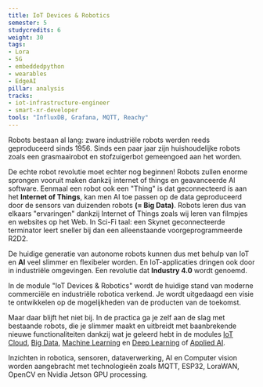 ```yaml
---
title: IoT Devices & Robotics
semester: 5
studycredits: 6
weight: 30
tags:
- Lora
- 5G
- embeddedpython
- wearables
- EdgeAI
pillar: analysis
tracks:
- iot-infrastructure-engineer
- smart-xr-developer
tools: "InfluxDB, Grafana, MQTT, Reachy"
---
```

Robots bestaan al lang: zware industriële robots werden reeds geproduceerd sinds 1956. Sinds een paar jaar zijn huishoudelijke robots zoals een grasmaairobot en stofzuigerbot gemeengoed aan het worden.

De echte robot revolutie moet echter nog beginnen! Robots zullen enorme sprongen vooruit maken dankzij internet of things en geavanceerde AI software. Eenmaal een robot ook een "Thing" is dat geconnecteerd is aan het **Internet of Things**, kan men AI toe passen op de data geproduceerd door de sensors van duizenden robots **(= Big Data)**. Robots leren dus van elkaars "ervaringen" dankzij Internet of Things zoals wij leren van filmpjes en websites op het Web. In Sci-Fi taal: een Skynet geconnecteerde terminator leert sneller bij dan een alleenstaande voorgeprogrammeerde R2D2.

De huidige generatie van autonome robots kunnen dus met behulp van IoT en **AI** veel slimmer en flexibeler worden. En IoT-applicaties dringen ook door in industriële omgevingen. Een revolutie dat **Industry 4.0** wordt genoemd.

In de module "IoT Devices & Robotics" wordt de huidige stand van moderne commerciële en industriële robotica verkend. Je wordt uitgedaagd een visie te ontwikkelen op de mogelijkheden van de producten van de toekomst.

Maar daar blijft het niet bij. In de practica ga je zelf aan de slag met bestaande robots, die je slimmer maakt en uitbreidt met baanbrekende nieuwe functionaliteiten dankzij wat je geleerd hebt in de modules [IoT Cloud](/programma/iot-cloud/), [Big Data](/programma/big-data/), [Machine Learning](/programma/machine-learning/) en [Deep Learning](/programma/deep-learning/) of [Applied AI](/programma/applied-ai).

Inzichten in robotica, sensoren, dataverwerking, AI en Computer vision worden aangebracht met technologieën zoals MQTT, ESP32, LoraWAN, OpenCV en Nvidia Jetson GPU processing.